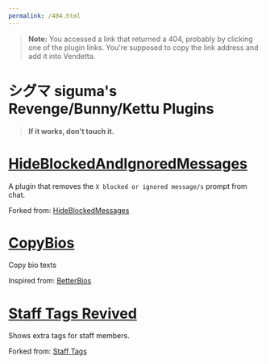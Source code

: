 ```yaml
---
permalink: /404.html
---
```

> **Note:** You accessed a link that returned a 404, probably by clicking one of the plugin links. You're supposed to copy the link address and add it into Vendetta.

# シグマ siguma's Revenge/Bunny/Kettu Plugins

>**If it works, don't touch it.**

# [HideBlockedAndIgnoredMessages](https://shipwr3ckd.github.io/revengeplugin/HideBlockedAndIgnoredMessages/)

A plugin that removes the `X blocked or ignored message/s` prompt from chat.

Forked from: [HideBlockedMessages](https://zykrah.github.io/vendetta-plugins/HideBlockedMessages)

# [CopyBios](https://shipwr3ckd.github.io/revengeplugin/CopyBios/)

Copy bio texts

Inspired from: [BetterBios](https://vd-plugins.github.io/proxy/vendicated.github.io/its-called-vendetta-cause-its-owned-by-ven-plugins/ClickableBioLinks/)

# [Staff Tags Revived](https://shipwr3ckd.github.io/revengeplugin/staff-tags-Revived/)

Shows extra tags for staff members.

Forked from: [Staff Tags](https://fierdetta.github.io/staff-tags/)
